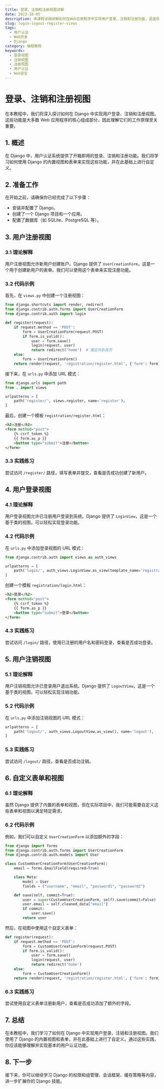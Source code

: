 ```yaml
---
title: 登录、注销和注册视图详解
date: 2023-10-05
description: 本课程详细讲解如何在Web应用程序中实现用户登录、注销和注册功能，涵盖视图设计、表单处理和安全性最佳实践。
slug: login-logout-register-views
tags:
  - 用户认证
  - Web开发
  - Django
category: 编程教程
keywords:
  - 登录视图
  - 注销视图
  - 注册视图
  - 用户认证
  - Web安全
---
```


# 登录、注销和注册视图

在本教程中，我们将深入探讨如何在 Django 中实现用户登录、注销和注册视图。这些功能是大多数 Web 应用程序的核心组成部分，因此理解它们的工作原理至关重要。

## 1. 概述

在 Django 中，用户认证系统提供了开箱即用的登录、注销和注册功能。我们将学习如何使用 Django 的内置视图和表单来实现这些功能，并在此基础上进行自定义。

## 2. 准备工作

在开始之前，请确保你已经完成了以下步骤：

- 安装并配置了 Django。
- 创建了一个 Django 项目和一个应用。
- 配置了数据库（如 SQLite、PostgreSQL 等）。

## 3. 用户注册视图

### 3.1 理论解释

用户注册视图允许新用户创建账户。Django 提供了 `UserCreationForm`，这是一个用于创建新用户的表单。我们可以使用这个表单来实现注册功能。

### 3.2 代码示例

首先，在 `views.py` 中创建一个注册视图：

```python
from django.shortcuts import render, redirect
from django.contrib.auth.forms import UserCreationForm
from django.contrib.auth import login

def register(request):
    if request.method == 'POST':
        form = UserCreationForm(request.POST)
        if form.is_valid():
            user = form.save()
            login(request, user)
            return redirect('home')  # 重定向到首页
    else:
        form = UserCreationForm()
    return render(request, 'registration/register.html', {'form': form})
```

接下来，在 `urls.py` 中添加 URL 模式：

```python
from django.urls import path
from . import views

urlpatterns = [
    path('register/', views.register, name='register'),
]
```

最后，创建一个模板 `registration/register.html`：

```html
<h2>注册</h2>
<form method="post">
    {% csrf_token %}
    {{ form.as_p }}
    <button type="submit">注册</button>
</form>
```

### 3.3 实践练习

尝试访问 `/register/` 路径，填写表单并提交，查看是否成功创建了新用户。

## 4. 用户登录视图

### 4.1 理论解释

用户登录视图允许已注册用户登录到系统。Django 提供了 `LoginView`，这是一个基于类的视图，可以轻松实现登录功能。

### 4.2 代码示例

在 `urls.py` 中添加登录视图的 URL 模式：

```python
from django.contrib.auth import views as auth_views

urlpatterns = [
    path('login/', auth_views.LoginView.as_view(template_name='registration/login.html'), name='login'),
]
```

创建一个模板 `registration/login.html`：

```html
<h2>登录</h2>
<form method="post">
    {% csrf_token %}
    {{ form.as_p }}
    <button type="submit">登录</button>
</form>
```

### 4.3 实践练习

尝试访问 `/login/` 路径，使用已注册的用户名和密码登录，查看是否成功登录。

## 5. 用户注销视图

### 5.1 理论解释

用户注销视图允许已登录用户退出系统。Django 提供了 `LogoutView`，这是一个基于类的视图，可以轻松实现注销功能。

### 5.2 代码示例

在 `urls.py` 中添加注销视图的 URL 模式：

```python
urlpatterns = [
    path('logout/', auth_views.LogoutView.as_view(), name='logout'),
]
```

### 5.3 实践练习

尝试访问 `/logout/` 路径，查看是否成功注销。

## 6. 自定义表单和视图

### 6.1 理论解释

虽然 Django 提供了内置的表单和视图，但在实际项目中，我们可能需要自定义这些表单和视图以满足特定需求。

### 6.2 代码示例

例如，我们可以自定义 `UserCreationForm` 以添加额外的字段：

```python
from django import forms
from django.contrib.auth.forms import UserCreationForm
from django.contrib.auth.models import User

class CustomUserCreationForm(UserCreationForm):
    email = forms.EmailField(required=True)

    class Meta:
        model = User
        fields = ("username", "email", "password1", "password2")

    def save(self, commit=True):
        user = super(CustomUserCreationForm, self).save(commit=False)
        user.email = self.cleaned_data["email"]
        if commit:
            user.save()
        return user
```

然后，在视图中使用这个自定义表单：

```python
def register(request):
    if request.method == 'POST':
        form = CustomUserCreationForm(request.POST)
        if form.is_valid():
            user = form.save()
            login(request, user)
            return redirect('home')
    else:
        form = CustomUserCreationForm()
    return render(request, 'registration/register.html', {'form': form})
```

### 6.3 实践练习

尝试使用自定义表单注册新用户，查看是否成功添加了额外的字段。

## 7. 总结

在本教程中，我们学习了如何在 Django 中实现用户登录、注销和注册视图。我们使用了 Django 的内置视图和表单，并在此基础上进行了自定义。通过这些实践，你应该能够理解并实现基本的用户认证功能。

## 8. 下一步

接下来，你可以继续学习 Django 的权限和组管理、会话框架、缓存策略等内容，进一步扩展你的 Django 技能。
